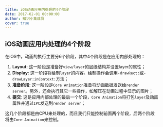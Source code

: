 ```yaml
---
title: iOS动画应用内处理的4个阶段
date: 2017-02-01 00:00:00
author: 知识小集成员
cover: true
---
```


iOS动画应用内处理的4个阶段
----------

在iOS中，动画的执行主要分6个阶段，其中4个阶段是在应用内部处理的：

1. **Layout**: 这一阶段是准备好`view/layer`的层级结构并设置layer的属性；
2. **Display**: 这一阶段将绘制`layer`的内容。绘制操作会调用`-drawRect:`或`-drawLayer:inContext:`方法；
3. **准备阶段**: 这一阶段是`Core Animation`准备将动画数据发送给`render server`。另外，还会执行其它一些操作，如解压在动画过程中显示的图片；
4. **提交**: 这是应用内部处理的最后一个阶段，`Core Animation`将打包`layer`及动画属性并通过`IPC`发送到`render server`；

这几个阶段都是由CPU来处理的，而且我们只能控制前面两个阶段，后两个阶段将由`Core Animation`来控制。